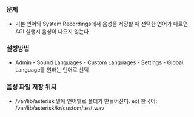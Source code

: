 ### 문제
- 기본 언어와 System Recordings에서 음성을 저장할 때 선택한 언어가 다르면 AGI 실행시 음성이 나오지 않는다. 

### 설정방법
- Admin - Sound Languages - Custom Languages - Settings - Global Language를 원하는 언어로 선택

### 음성 파일 저장 위치
- /var/lib/asterisk 밑에 언어별로 폴더가 만들어진다.
ex) 한국어: /var/lib/asterisk/kr/custom/test.wav
